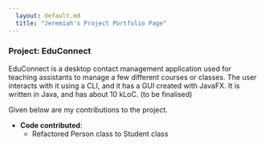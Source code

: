 ```yaml
---
  layout: default.md
  title: "Jeremiah's Project Portfolio Page"
---
```


### Project: EduConnect

EduConnect is a desktop contact management application used for teaching assistants to manage a few different courses or classes. The user interacts with it using a CLI, and it has a GUI created with JavaFX. It is written in Java, and has about 10 kLoC. (to be finalised)

Given below are my contributions to the project.

* **Code contributed**:
  * Refactored Person class to Student class
